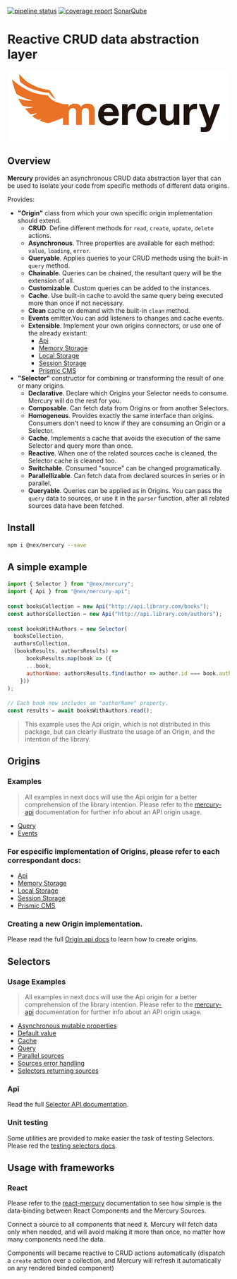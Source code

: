 [![pipeline status](https://gitlab.com/OrangeX/frontend/libs/mercury/badges/master/pipeline.svg)](https://gitlab.com/OrangeX/frontend/libs/mercury/commits/master)
[![coverage report](https://gitlab.com/OrangeX/frontend/libs/mercury/badges/master/coverage.svg)](https://gitlab.com/OrangeX/frontend/libs/mercury/commits/master)
[SonarQube](https://sonarqube.apps.pre.xbyorange.com/dashboard?id=mercury%3Amaster)

# Reactive CRUD data abstraction layer

![Mercury Logo](assets/logos/mercury_name_black_500.png)

## Overview

__Mercury__ provides an asynchronous CRUD data abstraction layer that can be used to isolate your code from specific methods of different data origins.

Provides:

* __"Origin"__ class from which your own specific origin implementation should extend.
	* __CRUD__. Define different methods for `read`, `create`, `update`, `delete` actions.
	* __Asynchronous__. Three properties are available for each method: `value`, `loading`, `error`.
	* __Queryable__. Applies queries to your CRUD methods using the built-in `query` method.
	* __Chainable__. Queries can be chained, the resultant query will be the extension of all.
	* __Customizable__. Custom queries can be added to the instances.
	* __Cache__. Use built-in cache to avoid the same query being executed more than once if not necessary.
	* __Clean__ cache on demand with the built-in `clean` method.
	* __Events__ emitter.You can add listeners to changes and cache events.
	* __Extensible__. Implement your own origins connectors, or use one of the already existant:
		* [Api][mercury-api-url]
		* [Memory Storage][mercury-memory-url]
		* [Local Storage][mercury-browser-storage-url]
		* [Session Storage][mercury-browser-storage-url]
		* [Prismic CMS][mercury-prismic-url]
* __"Selector"__ constructor for combining or transforming the result of one or many origins.
	* __Declarative__. Declare which Origins your Selector needs to consume. Mercury will do the rest for you.
	* __Composable__. Can fetch data from Origins or from another Selectors.
	* __Homogeneus__. Provides exactly the same interface than origins. Consumers don't need to know if they are consuming an Origin or a Selector.
	* __Cache__. Implements a cache that avoids the execution of the same Selector and query more than once.
	* __Reactive__. When one of the related sources cache is cleaned, the Selector cache is cleaned too.
	* __Switchable__. Consumed "source" can be changed programatically.
	* __Parallellizable__. Can fetch data from declared sources in series or in parallel.
	* __Queryable__. Queries can be applied as in Origins. You can pass the `query` data to sources, or use it in the `parser` function, after all related sources data have been fetched.

## Install

```bash
npm i @nex/mercury --save
```

## A simple example

```js
import { Selector } from "@nex/mercury";
import { Api } from "@nex/mercury-api";

const booksCollection = new Api("http://api.library.com/books");
const authorsCollection = new Api("http://api.library.com/authors");

const booksWithAuthors = new Selector(
  booksCollection,
  authorsCollection,
  (booksResults, authorsResults) =>
      booksResults.map(book => ({
      ...book,
      authorName: authorsResults.find(author => author.id === book.author)
    }))
);

// Each book now includes an "authorName" property.
const results = await booksWithAuthors.read();

```

> This example uses the Api origin, which is not distributed in this package, but can clearly illustrate the usage of an Origin, and the intention of the library.

## Origins

### Examples

> All examples in next docs will use the Api origin for a better comprehension of the library intention. Please refer to the [mercury-api][mercury-api-url] documentation for further info about an API origin usage.

* [Query](docs/origin/query.md)
* [Events](docs/origin/events.md)

### For especific implementation of Origins, please refer to each correspondant docs:

* [Api][mercury-api-url]
* [Memory Storage][mercury-memory-url]
* [Local Storage][mercury-browser-storage-url]
* [Session Storage][mercury-browser-storage-url]
* [Prismic CMS][mercury-prismic-url]

### Creating a new Origin implementation.

Please read the full [Origin api docs](docs/origin/api.md) to learn how to create origins.

## Selectors

### Usage Examples

> All examples in next docs will use the Api origin for a better comprehension of the library intention. Please refer to the [mercury-api][mercury-api-url] documentation for further info about an API origin usage.

* [Asynchronous mutable properties](docs/selector/asynchronous-mutable-properties.md)
* [Default value](docs/selector/default-value.md)
* [Cache](docs/selector/cache.md)
* [Query](docs/selector/query.md)
* [Parallel sources](docs/selector/parallel-sources.md)
* [Sources error handling](docs/selector/sources-error-handling.md)
* [Selectors returning sources](docs/selector/selectors-returning-sources.md)

### Api

Read the full [Selector API documentation](docs/selector/api.md).

### Unit testing

Some utilities are provided to make easier the task of testing Selectors. Please red the [testing selectors docs](docs/selector/testing.md).

## Usage with frameworks

### React

Please refer to the [react-mercury][react-mercury-url] documentation to see how simple is the data-binding between React Components and the Mercury Sources.

Connect a source to all components that need it. Mercury will fetch data only when needed, and will avoid making it more than once, no matter how many components need the data.

Components will became reactive to CRUD actions automatically (dispatch a `create` action over a collection, and Mercury will refresh it automatically on any rendered binded component)

[mercury-api-url]: https://gitlab.com/OrangeX/frontend/libs/mercury-api
[mercury-memory-url]: https://gitlab.com/OrangeX/frontend/libs/mercury-memory
[mercury-browser-storage-url]: https://gitlab.com/OrangeX/frontend/libs/mercury-browser-storage
[mercury-prismic-url]: https://gitlab.com/OrangeX/frontend/libs/mercury-prismic
[react-mercury-url]: https://gitlab.com/OrangeX/frontend/libs/react-mercury
